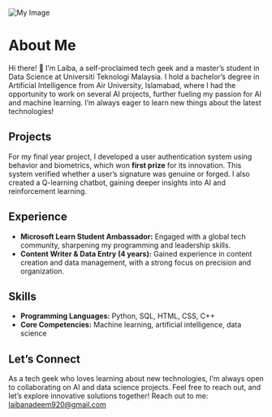 ![My Image](profile/batch2/Laib00/me.jpg)
# About Me  
Hi there! 👋 I’m Laiba, a self-proclaimed tech geek and a master’s student in Data Science at Universiti Teknologi Malaysia. I hold a bachelor’s degree in Artificial Intelligence from Air University, Islamabad, where I had the opportunity to work on several AI projects, further fueling my passion for AI and machine learning. I’m always eager to learn new things about the latest technologies!

## Projects  
For my final year project, I developed a user authentication system using behavior and biometrics, which won **first prize** for its innovation. This system verified whether a user’s signature was genuine or forged. I also created a Q-learning chatbot, gaining deeper insights into AI and reinforcement learning.

## Experience  
- **Microsoft Learn Student Ambassador:** Engaged with a global tech community, sharpening my programming and leadership skills.  
- **Content Writer & Data Entry (4 years):** Gained experience in content creation and data management, with a strong focus on precision and organization.

## Skills  
- **Programming Languages:** Python, SQL, HTML, CSS, C++  
- **Core Competencies:** Machine learning, artificial intelligence, data science

## Let’s Connect  
As a tech geek who loves learning about new technologies, I’m always open to collaborating on AI and data science projects. Feel free to reach out, and let’s explore innovative solutions together!
Reach out to me: laibanadeem920@gmail.com

